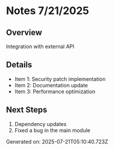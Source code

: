 # Notes 7/21/2025

## Overview
Integration with external API

## Details
- Item 1: Security patch implementation
- Item 2: Documentation update
- Item 3: Performance optimization

## Next Steps
1. Dependency updates
2. Fixed a bug in the main module

Generated on: 2025-07-21T05:10:40.723Z
